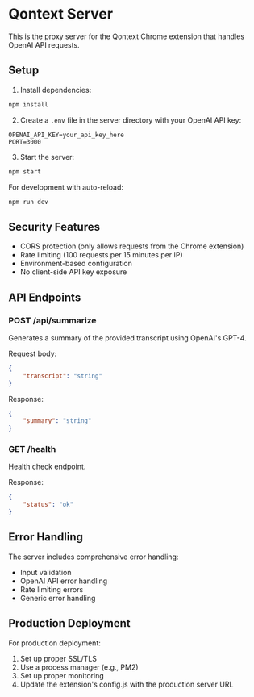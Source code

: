 # Qontext Server

This is the proxy server for the Qontext Chrome extension that handles OpenAI API requests.

## Setup

1. Install dependencies:
```bash
npm install
```

2. Create a `.env` file in the server directory with your OpenAI API key:
```
OPENAI_API_KEY=your_api_key_here
PORT=3000
```

3. Start the server:
```bash
npm start
```

For development with auto-reload:
```bash
npm run dev
```

## Security Features

- CORS protection (only allows requests from the Chrome extension)
- Rate limiting (100 requests per 15 minutes per IP)
- Environment-based configuration
- No client-side API key exposure

## API Endpoints

### POST /api/summarize
Generates a summary of the provided transcript using OpenAI's GPT-4.

Request body:
```json
{
    "transcript": "string"
}
```

Response:
```json
{
    "summary": "string"
}
```

### GET /health
Health check endpoint.

Response:
```json
{
    "status": "ok"
}
```

## Error Handling

The server includes comprehensive error handling:
- Input validation
- OpenAI API error handling
- Rate limiting errors
- Generic error handling

## Production Deployment

For production deployment:
1. Set up proper SSL/TLS
2. Use a process manager (e.g., PM2)
3. Set up proper monitoring
4. Update the extension's config.js with the production server URL
